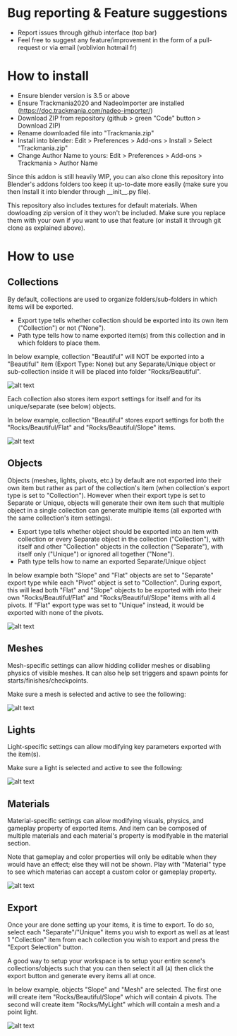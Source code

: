 # Bug reporting & Feature suggestions
- Report issues through github interface (top bar)
- Feel free to suggest any feature/improvement in the form of a pull-request or via email (voblivion <at> hotmail <dot> fr)

# How to install

- Ensure blender version is 3.5 or above
- Ensure Trackmania2020 and NadeoImporter are installed (https://doc.trackmania.com/nadeo-importer/)
- Download ZIP from repository (github > green "Code" button > Download ZIP)
- Rename downloaded file into "Trackmania.zip"
- Install into blender: Edit > Preferences > Add-ons > Install > Select "Trackmania.zip"
- Change Author Name to yours: Edit > Preferences > Add-ons > Trackmania > Author Name

Since this addon is still heavily WIP, you can also clone this repository into Blender's addons folders too keep it up-to-date more easily (make sure you then Install it into blender through \_\_init\_\_.py file).


This repository also includes textures for default materials. When dowloading zip version of it they won't be included. Make sure you replace them with your own if you want to use that feature (or install it through git clone as explained above).

# How to use

## Collections

By default, collections are used to organize folders/sub-folders in which items will be exported.

- Export type tells whether collection should be exported into its own item ("Collection") or not ("None").
- Path type tells how to name exported item(s) from this collection and in which folders to place them.

In below example, collection "Beautiful" will NOT be exported into a "Beautiful" item (Export Type: None) but any Separate/Unique object or sub-collection inside it will be placed into folder "Rocks/Beautiful".

![alt text](https://github.com/voblivion/trackmania_blender_addon/blob/main/doc/collection_export.png?raw=true)

Each collection also stores item export settings for itself and for its unique/separate (see below) objects.

In below example, collection "Beautiful" stores export settings for both the "Rocks/Beautiful/Flat" and "Rocks/Beautiful/Slope" items.

![alt text](https://github.com/voblivion/trackmania_blender_addon/blob/main/doc/collection_item.png?raw=true)

## Objects

Objects (meshes, lights, pivots, etc.) by default are not exported into their own item but rather as part of the collection's item (when collection's export type is set to "Collection"). However when their export type is set to Separate or Unique, objects will generate their own item such that multiple object in a single collection can generate multiple items (all exported with the same collection's item settings).

- Export type tells whether object should be exported into an item with collection or every Separate object in the collection ("Collection"), with itself and other "Collection" objects in the collection ("Separate"), with itself only ("Unique") or ignored all together ("None").
- Path type tells how to name an exported Separate/Unique object

In below example both "Slope" and "Flat" objects are set to "Separate" export type while each "Pivot" object is set to "Collection". During export, this will lead both "Flat" and "Slope" objects to be exported with into their own "Rocks/Beautiful/Flat" and "Rocks/Beautiful/Slope" items with all 4 pivots. If "Flat" export type was set to "Unique" instead, it would be exported with none of the pivots.

![alt text](https://github.com/voblivion/trackmania_blender_addon/blob/main/doc/object_export.png?raw=true)

## Meshes

Mesh-specific settings can allow hidding collider meshes or disabling physics of visible meshes. It can also help set triggers and spawn points for starts/finishes/checkpoints.

Make sure a mesh is selected and active to see the following:

![alt text](https://github.com/voblivion/trackmania_blender_addon/blob/main/doc/mesh.png?raw=true)

## Lights

Light-specific settings can allow modifying key parameters exported with the item(s).

Make sure a light is selected and active to see the following:

![alt text](https://github.com/voblivion/trackmania_blender_addon/blob/main/doc/light.png?raw=true)

## Materials

Material-specific settings can allow modifying visuals, physics, and gameplay property of exported items. And item can be composed of multiple materials and each material's property is modifyable in the material section.

Note that gameplay and color properties will only be editable when they would have an effect; else they will not be shown. Play with "Material" type to see which materias can accept a custom color or gameplay property.

![alt text](https://github.com/voblivion/trackmania_blender_addon/blob/main/doc/material.png?raw=true)

## Export

Once your are done setting up your items, it is time to export. To do so, select each "Separate"/"Unique" items you wish to export as well as at least 1 "Collection" item from each collection you wish to export and press the "Export Selection" button.
  
A good way to setup your workspace is to setup your entire scene's collections/objects such that you can then select it all (`A`) then click the export button and generate every items all at once.

In below example, objects "Slope" and "Mesh" are selected. The first one will create item "Rocks/Beautiful/Slope" which will contain 4 pivots. The second will create item "Rocks/MyLight" which will contain a mesh and a point light.

![alt text](https://github.com/voblivion/trackmania_blender_addon/blob/main/doc/export.png?raw=true)
